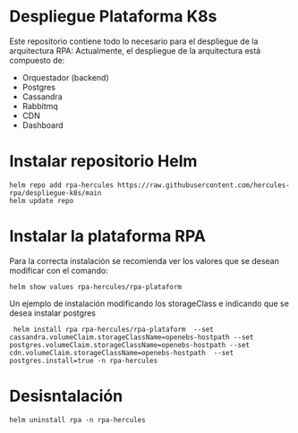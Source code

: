 # Despliegue Plataforma K8s

Este repositorio contiene todo lo necesario para el despliegue de la arquitectura RPA:
Actualmente, el despliegue de la arquitectura está compuesto de:

- Orquestador (backend)
- Postgres
- Cassandra
- Rabbitmq
- CDN
- Dashboard

# Instalar repositorio Helm



```
helm repo add rpa-hercules https://raw.githubusercontent.com/hercules-rpa/despliegue-k8s/main
helm update repo
```


# Instalar la plataforma RPA

Para la correcta instalación se recomienda ver los valores que se desean modificar con el comando:

```
helm show values rpa-hercules/rpa-plataform
```

Un ejemplo de instalación modificando los storageClass e indicando que se desea instalar postgres

```
 helm install rpa rpa-hercules/rpa-plataform  --set cassandra.volumeClaim.storageClassName=openebs-hostpath --set postgres.volumeClaim.storageClassName=openebs-hostpath --set cdn.volumeClaim.storageClassName=openebs-hostpath  --set postgres.install=true -n rpa-hercules
```

# Desisntalación

```
helm uninstall rpa -n rpa-hercules
```
